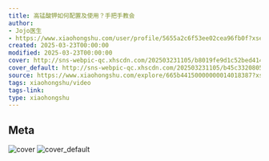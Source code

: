 ```yaml
---
title: 高锰酸钾如何配置及使用？手把手教会
author:
- Jojo医生
- https://www.xiaohongshu.com/user/profile/5655a2c6f53ee02cea96fb0f?xsec_token=undefined
created: 2025-03-23T00:00:00
modified: 2025-03-23T00:00:00
cover: http://sns-webpic-qc.xhscdn.com/202503231105/b8019fe9d1c52bed414dbd5f4099c471/1040g2sg313gnutms3kag432u5ehcduofaqr1vu0!nc_n_webp_prv_1
cover_default: http://sns-webpic-qc.xhscdn.com/202503231105/b45c3320805b6da42f3383c3175b6e0f/1040g2sg313gnutms3kag432u5ehcduofaqr1vu0!nc_n_webp_mw_1
source: https://www.xiaohongshu.com/explore/665b44150000000014018387?xsec_token=ABkB3cjZJNcMr1afzRWP4ZhVrWWnU0qlg9pzDoQIgMu6w=
tags: xiaohongshu/video
tags-link:
type: xiaohongshu
---
```


## Meta

![cover](http://sns-webpic-qc.xhscdn.com/202503231105/b8019fe9d1c52bed414dbd5f4099c471/1040g2sg313gnutms3kag432u5ehcduofaqr1vu0!nc_n_webp_prv_1)
![cover_default](http://sns-webpic-qc.xhscdn.com/202503231105/b45c3320805b6da42f3383c3175b6e0f/1040g2sg313gnutms3kag432u5ehcduofaqr1vu0!nc_n_webp_mw_1)
